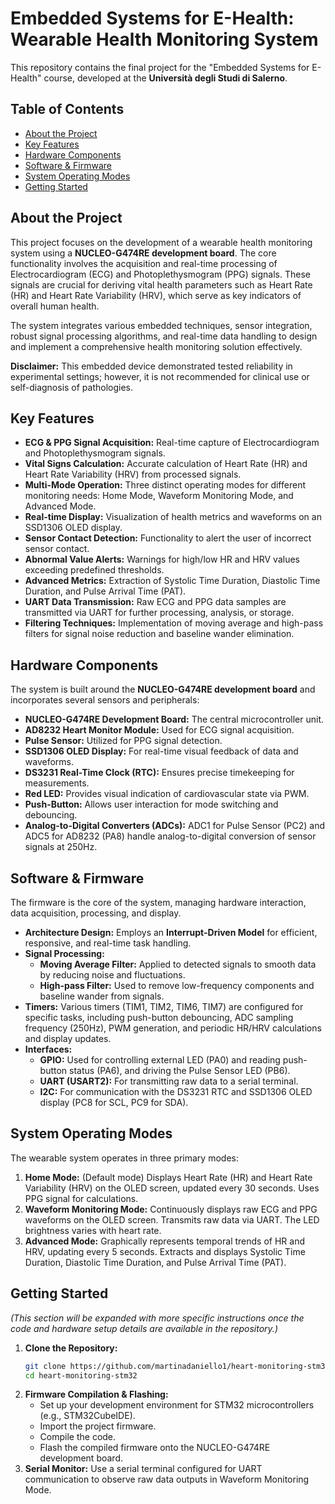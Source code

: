 # Embedded Systems for E-Health: Wearable Health Monitoring System

This repository contains the final project for the "Embedded Systems for E-Health" course, developed at the **Università degli Studi di Salerno**.

## Table of Contents

*   [About the Project](#about-the-project)
*   [Key Features](#key-features)
*   [Hardware Components](#hardware-components)
*   [Software & Firmware](#software--firmware)
*   [System Operating Modes](#system-operating-modes)
*   [Getting Started](#getting-started)


## About the Project

This project focuses on the development of a wearable health monitoring system using a **NUCLEO-G474RE development board**. The core functionality involves the acquisition and real-time processing of Electrocardiogram (ECG) and Photoplethysmogram (PPG) signals. These signals are crucial for deriving vital health parameters such as Heart Rate (HR) and Heart Rate Variability (HRV), which serve as key indicators of overall human health.

The system integrates various embedded techniques, sensor integration, robust signal processing algorithms, and real-time data handling to design and implement a comprehensive health monitoring solution effectively.

**Disclaimer:** This embedded device demonstrated tested reliability in experimental settings; however, it is not recommended for clinical use or self-diagnosis of pathologies.

## Key Features

*   **ECG & PPG Signal Acquisition:** Real-time capture of Electrocardiogram and Photoplethysmogram signals.
*   **Vital Signs Calculation:** Accurate calculation of Heart Rate (HR) and Heart Rate Variability (HRV) from processed signals.
*   **Multi-Mode Operation:** Three distinct operating modes for different monitoring needs: Home Mode, Waveform Monitoring Mode, and Advanced Mode.
*   **Real-time Display:** Visualization of health metrics and waveforms on an SSD1306 OLED display.
*   **Sensor Contact Detection:** Functionality to alert the user of incorrect sensor contact.
*   **Abnormal Value Alerts:** Warnings for high/low HR and HRV values exceeding predefined thresholds.
*   **Advanced Metrics:** Extraction of Systolic Time Duration, Diastolic Time Duration, and Pulse Arrival Time (PAT).
*   **UART Data Transmission:** Raw ECG and PPG data samples are transmitted via UART for further processing, analysis, or storage.
*   **Filtering Techniques:** Implementation of moving average and high-pass filters for signal noise reduction and baseline wander elimination.

## Hardware Components

The system is built around the **NUCLEO-G474RE development board** and incorporates several sensors and peripherals:

*   **NUCLEO-G474RE Development Board:** The central microcontroller unit.
*   **AD8232 Heart Monitor Module:** Used for ECG signal acquisition.
*   **Pulse Sensor:** Utilized for PPG signal detection.
*   **SSD1306 OLED Display:** For real-time visual feedback of data and waveforms.
*   **DS3231 Real-Time Clock (RTC):** Ensures precise timekeeping for measurements.
*   **Red LED:** Provides visual indication of cardiovascular state via PWM.
*   **Push-Button:** Allows user interaction for mode switching and debouncing.
*   **Analog-to-Digital Converters (ADCs):** ADC1 for Pulse Sensor (PC2) and ADC5 for AD8232 (PA8) handle analog-to-digital conversion of sensor signals at 250Hz.

## Software & Firmware

The firmware is the core of the system, managing hardware interaction, data acquisition, processing, and display.

*   **Architecture Design:** Employs an **Interrupt-Driven Model** for efficient, responsive, and real-time task handling.
*   **Signal Processing:**
    *   **Moving Average Filter:** Applied to detected signals to smooth data by reducing noise and fluctuations.
    *   **High-pass Filter:** Used to remove low-frequency components and baseline wander from signals.
*   **Timers:** Various timers (TIM1, TIM2, TIM6, TIM7) are configured for specific tasks, including push-button debouncing, ADC sampling frequency (250Hz), PWM generation, and periodic HR/HRV calculations and display updates.
*   **Interfaces:**
    *   **GPIO:** Used for controlling external LED (PA0) and reading push-button status (PA6), and driving the Pulse Sensor LED (PB6).
    *   **UART (USART2):** For transmitting raw data to a serial terminal.
    *   **I2C:** For communication with the DS3231 RTC and SSD1306 OLED display (PC8 for SCL, PC9 for SDA).

## System Operating Modes

The wearable system operates in three primary modes:

1.  **Home Mode:** (Default mode) Displays Heart Rate (HR) and Heart Rate Variability (HRV) on the OLED screen, updated every 30 seconds. Uses PPG signal for calculations.
2.  **Waveform Monitoring Mode:** Continuously displays raw ECG and PPG waveforms on the OLED screen. Transmits raw data via UART. The LED brightness varies with heart rate.
3.  **Advanced Mode:** Graphically represents temporal trends of HR and HRV, updating every 5 seconds. Extracts and displays Systolic Time Duration, Diastolic Time Duration, and Pulse Arrival Time (PAT).

## Getting Started

*(This section will be expanded with more specific instructions once the code and hardware setup details are available in the repository.)*

1.  **Clone the Repository:**
    ```bash
    git clone https://github.com/martinadaniello1/heart-monitoring-stm32.git
    cd heart-monitoring-stm32
    ```
3.  **Firmware Compilation & Flashing:**
    *   Set up your development environment for STM32 microcontrollers (e.g., STM32CubeIDE).
    *   Import the project firmware.
    *   Compile the code.
    *   Flash the compiled firmware onto the NUCLEO-G474RE development board.
4.  **Serial Monitor:** Use a serial terminal configured for UART communication to observe raw data outputs in Waveform Monitoring Mode.

